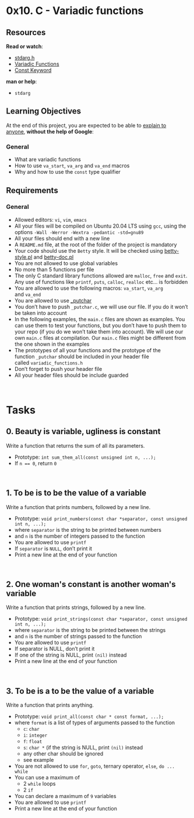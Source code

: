 <h1>0x10. C - Variadic functions</h1>
<h2>Resources</h2>
<p><strong>Read or watch</strong>:</p>
<ul>
    <li><a href="https://intranet.hbtn.io/rltoken/KNHC7kjcnZZCKDCHdXis4w" target="_blank" title="stdarg.h">stdarg.h</a></li>
    <li><a href="https://intranet.hbtn.io/rltoken/VOS7s9X1ysxlU2X3xtCmFw" target="_blank" title="Variadic Functions">Variadic Functions</a></li>
    <li><a href="https://intranet.hbtn.io/rltoken/vxuoclIH_Hap9c7sciDnFQ" target="_blank" title="Const Keyword">Const Keyword</a></li>
</ul>
<p><strong>man or help</strong>:</p>
<ul>
    <li><code>stdarg</code></li>
</ul>
<h2>Learning Objectives</h2>
<p>At the end of this project, you are expected to be able to&nbsp;<a href="https://intranet.hbtn.io/rltoken/naLM53LaUqIfwpf8-xihZg" target="_blank" title="explain to anyone">explain to anyone</a>,&nbsp;<strong>without the help of Google</strong>:</p>
<h3>General</h3>
<ul>
    <li>What are variadic functions</li>
    <li>How to use&nbsp;<code>va_start</code>,&nbsp;<code>va_arg</code> and&nbsp;<code>va_end</code> macros</li>
    <li>Why and how to use the&nbsp;<code>const</code> type qualifier</li>
</ul>
<h2>Requirements</h2>
<h3>General</h3>
<ul>
    <li>Allowed editors:&nbsp;<code>vi</code>,&nbsp;<code>vim</code>,&nbsp;<code>emacs</code></li>
    <li>All your files will be compiled on Ubuntu 20.04 LTS using&nbsp;<code>gcc</code>, using the options&nbsp;<code>-Wall -Werror -Wextra -pedantic -std=gnu89</code></li>
    <li>All your files should end with a new line</li>
    <li>A&nbsp;<code>README.md</code> file, at the root of the folder of the project is mandatory</li>
    <li>Your code should use the&nbsp;<code>Betty</code> style. It will be checked using&nbsp;<a href="https://github.com/holbertonschool/Betty/blob/master/betty-style.pl" target="_blank" title="betty-style.pl">betty-style.pl</a> and&nbsp;<a href="https://github.com/holbertonschool/Betty/blob/master/betty-doc.pl" target="_blank" title="betty-doc.pl">betty-doc.pl</a></li>
    <li>You are not allowed to use global variables</li>
    <li>No more than 5 functions per file</li>
    <li>The only C standard library functions allowed are&nbsp;<code>malloc</code>,&nbsp;<code>free</code> and&nbsp;<code>exit</code>. Any use of functions like&nbsp;<code>printf</code>,&nbsp;<code>puts</code>,&nbsp;<code>calloc</code>,&nbsp;<code>realloc</code> etc&hellip; is forbidden</li>
    <li>You are allowed to use the following macros:&nbsp;<code>va_start</code>,&nbsp;<code>va_arg</code> and&nbsp;<code>va_end</code></li>
    <li>You are allowed to use&nbsp;<a href="https://github.com/holbertonschool/_putchar.c/blob/master/_putchar.c" target="_blank" title="_putchar">_putchar</a></li>
    <li>You don&rsquo;t have to push&nbsp;<code>_putchar.c</code>, we will use our file. If you do it won&rsquo;t be taken into account</li>
    <li>In the following examples, the&nbsp;<code>main.c</code> files are shown as examples. You can use them to test your functions, but you don&rsquo;t have to push them to your repo (if you do we won&rsquo;t take them into account). We will use our own&nbsp;<code>main.c</code> files at compilation. Our&nbsp;<code>main.c</code> files might be different from the one shown in the examples</li>
    <li>The prototypes of all your functions and the prototype of the function&nbsp;<code>_putchar</code> should be included in your header file called&nbsp;<code>variadic_functions.h</code></li>
    <li>Don&rsquo;t forget to push your header file</li>
    <li>All your header files should be include guarded</li>
</ul>
<br>
<h1>Tasks</h1>
<h2>0. Beauty is variable, ugliness is constant</h2>
<p>Write a function that returns the sum of all its parameters.</p>
<ul>
    <li>Prototype: <code>int sum_them_all(const unsigned int n, ...);</code></li>
    <li>If <code>n == 0</code>, return <code>0</code></li>
</ul>
<br>
<h2>1. To be is to be the value of a variable</h2>
<p>Write a function that prints numbers, followed by a new line.</p>
<ul>
    <li>Prototype:&nbsp;<code>void print_numbers(const char *separator, const unsigned int n, ...);</code></li>
    <li>where&nbsp;<code>separator</code> is the string to be printed between numbers</li>
    <li>and&nbsp;<code>n</code> is the number of integers passed to the function</li>
    <li>You are allowed to use&nbsp;<code>printf</code></li>
    <li>If&nbsp;<code>separator</code> is&nbsp;<code>NULL</code>, don&rsquo;t print it</li>
    <li>Print a new line at the end of your function</li>
</ul>
<p><br></p>
<h2>2. One woman&apos;s constant is another woman&apos;s variable</h2>
<p>Write a function that prints strings, followed by a new line.</p>
<ul>
    <li>Prototype: <code>void print_strings(const char *separator, const unsigned int n, ...);</code></li>
    <li>where <code>separator</code> is the string to be printed between the strings</li>
    <li>and <code>n</code> is the number of strings passed to the function</li>
    <li>You are allowed to use <code>printf</code></li>
    <li>If separator is NULL, don&rsquo;t print it</li>
    <li>If one of the string is NULL, print <code>(nil)</code> instead</li>
    <li>Print a new line at the end of your function</li>
</ul>
<p><br></p>
<h2>3. To be is a to be the value of a variable</h2>
<p>Write a function that prints anything.</p>
<ul>
    <li>Prototype:&nbsp;<code>void print_all(const char * const format, ...);</code></li>
    <li>where&nbsp;<code>format</code> is a list of types of arguments passed to the function<ul>
            <li><code>c</code>:&nbsp;<code>char</code></li>
            <li><code>i</code>:&nbsp;<code>integer</code></li>
            <li><code>f</code>:&nbsp;<code>float</code></li>
            <li><code>s</code>:&nbsp;<code>char *</code> (if the string is NULL, print&nbsp;<code>(nil)</code> instead</li>
            <li>any other char should be ignored</li>
            <li>see example</li>
        </ul>
    </li>
    <li>You are not allowed to use&nbsp;<code>for</code>,&nbsp;<code>goto</code>, ternary operator,&nbsp;<code>else</code>,&nbsp;<code>do ... while</code></li>
    <li>You can use a maximum of<ul>
            <li>2&nbsp;<code>while</code> loops</li>
            <li>2&nbsp;<code>if</code></li>
        </ul>
    </li>
    <li>You can declare a maximum of&nbsp;<code>9</code> variables</li>
    <li>You are allowed to use&nbsp;<code>printf</code></li>
    <li>Print a new line at the end of your function</li>
</ul>
